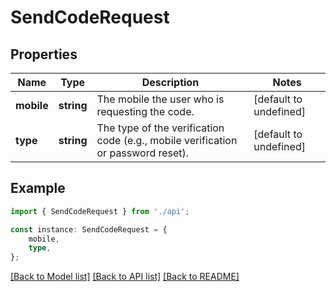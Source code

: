# SendCodeRequest


## Properties

Name | Type | Description | Notes
------------ | ------------- | ------------- | -------------
**mobile** | **string** | The mobile the user who is requesting the code. | [default to undefined]
**type** | **string** | The type of the verification code (e.g., mobile verification or password reset). | [default to undefined]

## Example

```typescript
import { SendCodeRequest } from './api';

const instance: SendCodeRequest = {
    mobile,
    type,
};
```

[[Back to Model list]](../README.md#documentation-for-models) [[Back to API list]](../README.md#documentation-for-api-endpoints) [[Back to README]](../README.md)
